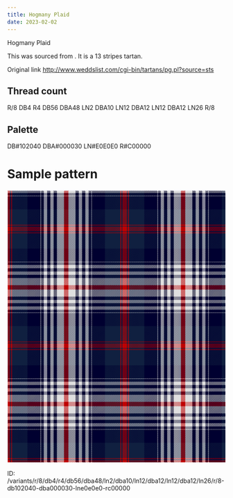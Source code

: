 ```yaml
---
title: Hogmany Plaid
date: 2023-02-02
---
```

Hogmany Plaid

This was sourced from <no value>.  It is a 13 stripes tartan.

Original link http://www.weddslist.com/cgi-bin/tartans/pg.pl?source=sts

## Thread count
R/8 DB4 R4 DB56 DBA48 LN2 DBA10 LN12 DBA12 LN12 DBA12 LN26 R/8

## Palette
DB#102040 DBA#000030 LN#E0E0E0 R#C00000

# Sample pattern

![Tartan detail](tartan.png "R/8 DB4 R4 DB56 DBA48 LN2 DBA10 LN12 DBA12 LN12 DBA12 LN26 R/8 tartan")

ID: /variants/r/8/db4/r4/db56/dba48/ln2/dba10/ln12/dba12/ln12/dba12/ln26/r/8-db102040-dba000030-lne0e0e0-rc00000